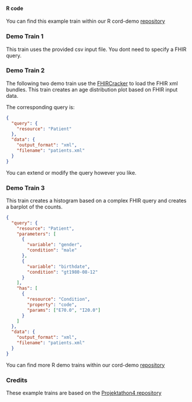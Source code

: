 #### R code
You can find this example train within our R cord-demo [repository](https://github.com/PHT-Medic/cord-pht-demo/tree/master/R)

### Demo Train 1
This train uses the provided csv input file. You dont need to specify a FHIR query.

### Demo Train 2
The following two demo train use the [FHIRCracker](https://github.com/firecracker-microvm/firecracker) to load the FHIR xml bundles.
This train creates an age distribution plot based on FHIR input data.

The corresponding query is:

```` json
{
  "query": {
    "resource": "Patient"
  },
  "data": {
    "output_format": "xml",
    "filename": "patients.xml"
  }
}
````
You can extend or modify the query however you like. 

### Demo Train 3
This train creates a histogram based on a complex FHIR query and creates a barplot of the counts.
````json
{
  "query": {
    "resource": "Patient",
    "parameters": [
      {
        "variable": "gender",
        "condition": "male"
      },
      {
        "variable": "birthdate",
        "condition": "gt1980-08-12"
      }
    ],
    "has": [
      {
        "resource": "Condition",
        "property": "code",
        "params": ["E70.0", "I20.0"]
      }
    ]
  },
  "data": {
    "output_format": "xml",
    "filename": "patients.xml"
  }
}
````
You can find more R demo trains within our cord-demo [repository](https://github.com/PHT-Medic/cord-pht-demo/tree/master/R)


### Credits
These example trains are based on the [Projektathon4 repository](https://github.com/medizininformatik-initiative/usecase-cord/tree/master/Projektathon4)